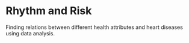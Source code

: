 # Rhythm and Risk
Finding relations between different health attributes and heart diseases using data analysis. <br>
